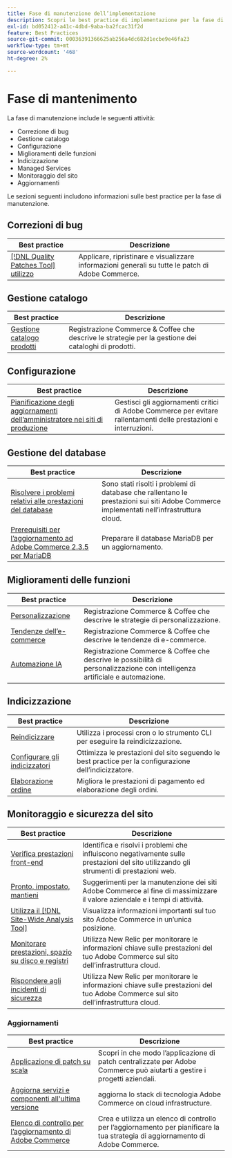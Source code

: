 ```yaml
---
title: Fase di manutenzione dell’implementazione
description: Scopri le best practice di implementazione per la fase di manutenzione dei progetti Adobe Commerce.
exl-id: bd052412-a41c-4dbd-9aba-ba2fcac31f2d
feature: Best Practices
source-git-commit: 00036391366625ab256a4dc682d1ecbe9e46fa23
workflow-type: tm+mt
source-wordcount: '468'
ht-degree: 2%

---
```


# Fase di mantenimento

La fase di manutenzione include le seguenti attività:

- Correzione di bug
- Gestione catalogo
- Configurazione
- Miglioramenti delle funzioni
- Indicizzazione
- Managed Services
- Monitoraggio del sito
- Aggiornamenti

Le sezioni seguenti includono informazioni sulle best practice per la fase di manutenzione.

## Correzioni di bug

| Best practice | Descrizione |
|-----------------------------------------------------------------------------------|-------------------------------------------------------------------------------|
| [[!DNL Quality Patches Tool] utilizzo](../../../tools/quality-patches-tool/usage.md) | Applicare, ripristinare e visualizzare informazioni generali su tutte le patch di Adobe Commerce. |

## Gestione catalogo

| Best practice | Descrizione |
|------------------------------------------------------------------------------------------------------------------------------------------------------------------|--------------------------------------------------------------------------------------|
| [Gestione catalogo prodotti](https://www.gotostage.com/channel/fca90f7960be436f9b849215d9e06026/recording/2eea2782fc874047a020391000519f8b/watch?source=CHANNEL) | Registrazione Commerce &amp; Coffee che descrive le strategie per la gestione dei cataloghi di prodotti. |

## Configurazione

| Best practice | Descrizione |
|-------------------------------------------------------------------------------------------|---------------------------------------------------------------------------------|
| [Pianificazione degli aggiornamenti dell’amministratore nei siti di produzione](scheduling-admin-updates-in-production.md) | Gestisci gli aggiornamenti critici di Adobe Commerce per evitare rallentamenti delle prestazioni e interruzioni. |

## Gestione del database

| Best practice | Descrizione |
|--------------------------------------------------------------------------------------------------------|-----------------------------------------------------------------------------------------------------|
| [Risolvere i problemi relativi alle prestazioni del database&#x200B;](resolve-database-performance-issues.md) | Sono stati risolti i problemi di database che rallentano le prestazioni sui siti Adobe Commerce implementati nell’infrastruttura cloud. |
| [Prerequisiti per l’aggiornamento ad Adobe Commerce 2.3.5 per MariaDB&#x200B;](commerce-235-upgrade-prerequisites-mariadb.md) | Preparare il database MariaDB per un aggiornamento. |

## Miglioramenti delle funzioni

| Best practice | Descrizione |
|---------------------------------------------------------------------------------------------------------------------------------------------------------|-----------------------------------------------------------------------------------------------------------------------|
| [Personalizzazione](https://www.gotostage.com/channel/fca90f7960be436f9b849215d9e06026/recording/e218545a77de490fb5102eca07d0580a/watch?source=CHANNEL) | Registrazione Commerce &amp; Coffee che descrive le strategie di personalizzazione. |
| [Tendenze dell’e-commerce](https://www.gotostage.com/channel/fca90f7960be436f9b849215d9e06026/recording/9a772468d7b64409a3d5dff4d67e656d/watch?source=CHANNEL) | Registrazione Commerce &amp; Coffee che descrive le tendenze di e-commerce. |
| [Automazione IA](https://www.gotostage.com/channel/fca90f7960be436f9b849215d9e06026/recording/27ae23699c2847be981a23ca098e548f/watch?source=CHANNEL) | Registrazione Commerce &amp; Coffee che descrive le possibilità di personalizzazione con intelligenza artificiale e automazione. |

## Indicizzazione

| Best practice | Descrizione |
|------------------------------------------------------------------------------------------------------------|----------------------------------------------------------------------------------|
| [Reindicizzare](https://developer.adobe.com/commerce/php/development/components/indexing/#how-to-reindex) | Utilizza i processi cron o lo strumento CLI per eseguire la reindicizzazione. |
| [Configurare gli indicizzatori&#x200B;](indexer-configuration.md) | Ottimizza le prestazioni del sito seguendo le best practice per la configurazione dell’indicizzatore. |
| [Elaborazione ordine](order-processing-configuration.md) | Migliora le prestazioni di pagamento ed elaborazione degli ordini. |

## Monitoraggio e sicurezza del sito

| Best practice | Descrizione |
|-------------------------------------------------------------------------------------------------------------------------------------------------|-----------------------------------------------------------------------------------------------------------|
| [Verifica prestazioni front-end](frontend-performance.md) | Identifica e risolvi i problemi che influiscono negativamente sulle prestazioni del sito utilizzando gli strumenti di prestazioni web. |
| [Pronto, impostato, mantieni](https://business.adobe.com/blog/basics/ready-set-maintain) | Suggerimenti per la manutenzione dei siti Adobe Commerce al fine di massimizzare il valore aziendale e i tempi di attività. |
| [Utilizza il [!DNL Site-Wide Analysis Tool]](../../../tools/site-wide-analysis-tool/intro.md#integrations-with-other-adobe-commerce-support-tools) | Visualizza informazioni importanti sul tuo sito Adobe Commerce in un’unica posizione. |
| [Monitorare prestazioni, spazio su disco e registri](https://experienceleague.adobe.com/docs/commerce-cloud-service/user-guide/monitor/performance.html) | Utilizza New Relic per monitorare le informazioni chiave sulle prestazioni del tuo Adobe Commerce sul sito dell’infrastruttura cloud. |
| [Rispondere agli incidenti di sicurezza](respond-to-security-incident.md) | Utilizza New Relic per monitorare le informazioni chiave sulle prestazioni del tuo Adobe Commerce sul sito dell’infrastruttura cloud. |

### Aggiornamenti

| Best practice | Descrizione |
|-----------------------------------------------------------------------|--------------------------------------------------------------------------------------------|
| [Applicazione di patch su scala](patching-at-scale.md) | Scopri in che modo l’applicazione di patch centralizzate per Adobe Commerce può aiutarti a gestire i progetti aziendali. |
| [Aggiorna servizi e componenti all&#39;ultima versione&#x200B;](update-services.md) | aggiorna lo stack di tecnologia Adobe Commerce on cloud infrastructure. |
| [Elenco di controllo per l’aggiornamento di Adobe Commerce&#x200B;](upgrade-checklist.md) | Crea e utilizza un elenco di controllo per l’aggiornamento per pianificare la tua strategia di aggiornamento di Adobe Commerce. |
